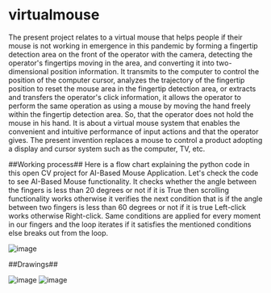 # virtualmouse

The present project relates to a virtual mouse that helps people if their mouse is not working in emergence in this pandemic by forming a fingertip detection area on the front of the operator with the camera, detecting the operator's fingertips moving in the area, and converting it into two- dimensional position information. It transmits to the computer to control the position of the computer cursor, analyzes the trajectory of the fingertip position to reset the mouse area in the fingertip detection area, or extracts and transfers the operator's click information, it allows the operator to perform the same operation as using a mouse by moving the hand freely within the fingertip detection area. So, that the operator does not hold the mouse in his hand. It is about a virtual mouse system that enables the convenient and intuitive performance of input actions and that the operator gives. The present invention replaces a mouse to control a product adopting a display and cursor system such as the computer, TV, etc.

##Working process##
Here is a flow chart explaining the python code in this open CV project for AI-Based Mouse Application. Let's check the code to see AI-Based Mouse functionality. It checks whether the angle between the fingers is less than 20 degrees or not if it is True then scrolling functionality works otherwise it verifies the next condition that is if the angle between two fingers is less than 60 degrees or not if it is true Left-click works otherwise Right-click. Same conditions are applied for every moment in our fingers and the loop iterates if it satisfies the mentioned conditions else breaks out from the loop.


![image](https://user-images.githubusercontent.com/84654043/123919858-00212180-d9a3-11eb-82f9-1851d1bd816b.png)

##Drawings##

 ![image](https://user-images.githubusercontent.com/84654043/123919991-22b33a80-d9a3-11eb-8589-226a68f34fbc.png)
![image](https://user-images.githubusercontent.com/84654043/123920036-29da4880-d9a3-11eb-919d-415cb676ad40.png)

